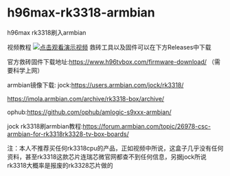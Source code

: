 # h96max-rk3318-armbian
h96max rk3318刷入armbian

视频教程
[![点击观看演示视频](https://i0.hdslb.com/bfs/archive/5d87015cb2ff47dc5ab5b4be3d019511d3a2c5f6.jpg)](https://www.bilibili.com/video/BV19HaxeiEDz/?share_source=copy_web&vd_source=9ac5c9486c0ff011dce5c5da8a630965)
救砖工具以及固件可以在下方Releases中下载

官方救砖固件下载地址:https://www.h96tvbox.com/firmware-download/  （需要科学上网）


armbian镜像下载:
jock:https://users.armbian.com/jock/rk3318/

https://imola.armbian.com/archive/rk3318-box/archive/

ophub:https://github.com/ophub/amlogic-s9xxx-armbian/



jock rk3318刷armbian教程:https://forum.armbian.com/topic/26978-csc-armbian-for-rk3318rk3328-tv-box-boards/


注：本人不推荐买任何rk3318cpu的产品，正如视频中所说，这盒子几乎没有任何资料，甚至rk3318这款芯片连瑞芯微官网都查不到任何信息，另据jock所说rk3318大概率是报废的rk3328芯片做的

